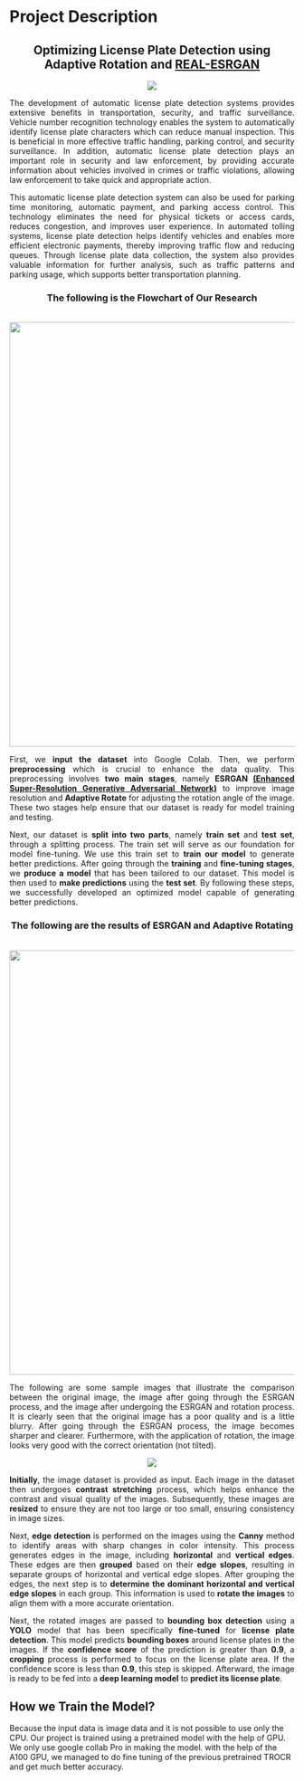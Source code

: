 # Project Description
<center>
  <h2>
      <b>Optimizing License Plate Detection using Adaptive Rotation and <a href="https://github.com/xinntao/Real-ESRGAN">REAL-ESRGAN</a></b>
  </h2>
</center>
<center>
  <img src="https://learnopencv.com/wp-content/uploads/2022/03/Automatic-License-Plate-Recognition-using-Deep-Learning.gif">
</center>

<p align="justify">
    The development of automatic license plate detection systems provides extensive benefits in transportation, security, and traffic surveillance. Vehicle number recognition technology enables the system to automatically identify license plate characters which can reduce manual inspection. This is beneficial in more effective traffic handling, parking control, and security surveillance. In addition, automatic license plate detection plays an important role in security and law enforcement, by providing accurate information about vehicles involved in crimes or traffic violations, allowing law enforcement to take quick and appropriate action.
</p>
<p align="justify">
    This automatic license plate detection system can also be used for parking time monitoring, automatic payment, and parking access control. This technology eliminates the need for physical tickets or access cards, reduces congestion, and improves user experience. In automated tolling systems, license plate detection helps identify vehicles and enables more efficient electronic payments, thereby improving traffic flow and reducing queues. Through license plate data collection, the system also provides valuable information for further analysis, such as traffic patterns and parking usage, which supports better transportation planning.
</p>
<center>

  <h3><b>The following is the Flowchart of Our Research</strong></b></h3>
  <br>
  <img src="https://s11.gifyu.com/images/SgHOE.gif" width="750">
</center>

<p align="justify">
    First, we <b>input the dataset</b> into Google Colab. Then, we perform <b>preprocessing</b> which is crucial to enhance the data quality. This preprocessing involves <b>two main stages</b>, namely <b>ESRGAN <a href="https://github.com/xinntao/Real-ESRGAN">(Enhanced Super-Resolution Generative Adversarial Network)</a></b> to improve image resolution and <b>Adaptive Rotate</b> for adjusting the rotation angle of the image. These two stages help ensure that our dataset is ready for model training and testing.
</p>

<p align="justify">
    Next, our dataset is <b>split into two parts</b>, namely <b>train set</b> and <b>test set</b>, through a splitting process. The train set will serve as our foundation for model fine-tuning. We use this train set to <b>train our model</b> to generate better predictions. After going through the <b>training</b> and <b>fine-tuning stages</b>, we <b>produce a model</b> that has been tailored to our dataset. This model is then used to <b>make predictions</b> using the <b>test set</b>. By following these steps, we successfully developed an optimized model capable of generating better predictions.
</p>

<center>
  <h3><b>The following are the results of ESRGAN and Adaptive Rotating</strong></b></h3>
  <br>
  <img src="https://s11.gifyu.com/images/SgHyH.gif" width="750">
</center>

<p align="justify">
   The following are some sample images that illustrate the comparison between the original image, the image after going through the ESRGAN process, and the image after undergoing the ESRGAN and rotation process. It is clearly seen that the original image has a poor quality and is a little blurry. After going through the ESRGAN process, the image becomes sharper and clearer. Furthermore, with the application of rotation, the image looks very good with the correct orientation (not tilted).
</p>
<center>
  <img src="https://s11.gifyu.com/images/SgHo4.gif">
</center>


<p align="justify">
<strong>Initially</strong>, the image dataset is provided as input. Each image in the dataset then undergoes <strong>contrast stretching</strong> process, which helps enhance the contrast and visual quality of the images. Subsequently, these images are <strong>resized</strong> to ensure they are not too large or too small, ensuring consistency in image sizes.
</p>
<p align="justify">
Next, <strong>edge detection</strong> is performed on the images using the <strong>Canny</strong> method to identify areas with sharp changes in color intensity. This process generates edges in the image, including <strong>horizontal</strong> and <strong>vertical edges</strong>. These edges are then <strong>grouped</strong> based on their <strong>edge slopes</strong>, resulting in separate groups of horizontal and vertical edge slopes. After grouping the edges, the next step is to <strong>determine the dominant horizontal and vertical edge slopes</strong> in each group. This information is used to <strong>rotate the images</strong> to align them with a more accurate orientation.
</p>
<p align="justify">
Next, the rotated images are passed to <strong>bounding box detection</strong> using a <strong>YOLO</strong> model that has been specifically <strong>fine-tuned</strong> for <strong>license plate detection</strong>. This model predicts <strong>bounding boxes</strong> around license plates in the images. If the <strong>confidence score</strong> of the prediction is greater than <strong>0.9</strong>, a <strong>cropping</strong> process is performed to focus on the license plate area. If the confidence score is less than <strong>0.9</strong>, this step is skipped. Afterward, the image is ready to be fed into a <strong>deep learning model</strong> to <strong>predict its license plate</strong>.
</p>

## How we Train the Model?
Because the input data is image data and it is not possible to use only the CPU. Our project is trained using a pretrained model with the help of GPU. We only use google collab Pro in making the model. with the help of the A100 GPU, we managed to do fine tuning of the previous pretrained TROCR and get much better accuracy.
